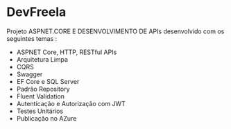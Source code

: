 # DevFreela 
Projeto ASPNET.CORE E DESENVOLVIMENTO DE APIs desenvolvido com os seguintes temas :
- ASPNET Core, HTTP, RESTful APIs
- Arquitetura Limpa
- CQRS
- Swagger
- EF Core e SQL Server
- Padrão Repository
- Fluent Validation
- Autenticação e Autorização com JWT
- Testes Unitários
- Publicação no AZure
